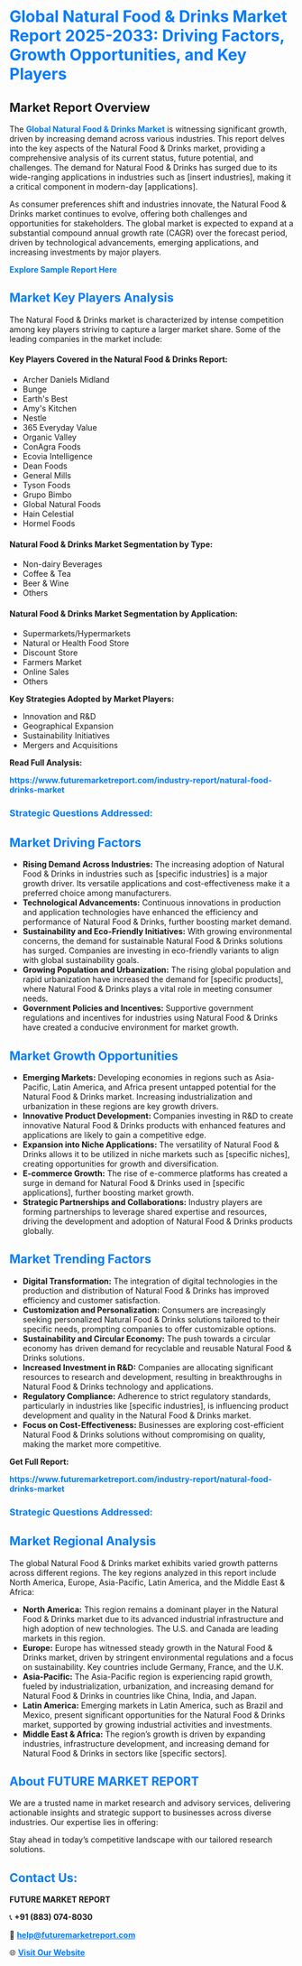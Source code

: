 <h1 style="color: #007BFF;">Global Natural Food & Drinks Market Report 2025-2033: Driving Factors, Growth Opportunities, and Key Players</h1>

<section id="overview">
<h2>Market Report Overview</h2>
<p>The <a href="https://www.futuremarketreport.com/industry-report/natural-food-drinks-market" style="color: #007BFF; text-decoration: none;"><strong>Global Natural Food & Drinks Market</strong></a> is witnessing significant growth, driven by increasing demand across various industries. This report delves into the key aspects of the Natural Food & Drinks market, providing a comprehensive analysis of its current status, future potential, and challenges. The demand for Natural Food & Drinks has surged due to its wide-ranging applications in industries such as [insert industries], making it a critical component in modern-day [applications].</p>
<p>As consumer preferences shift and industries innovate, the Natural Food & Drinks market continues to evolve, offering both challenges and opportunities for stakeholders. The global market is expected to expand at a substantial compound annual growth rate (CAGR) over the forecast period, driven by technological advancements, emerging applications, and increasing investments by major players.</p>
</section>

<section id="overview">
<p><a href="https://www.futuremarketreport.com/request-sample/reportId=61442" style="color: #007BFF; text-decoration: none;"><strong>Explore Sample Report Here</strong></a></p>
</section>

<section id="key-players">
<h2 style="color: #007BFF;">Market Key Players Analysis</h2>
<p>The Natural Food & Drinks market is characterized by intense competition among key players striving to capture a larger market share. Some of the leading companies in the market include:</p>
<h4>Key Players Covered in the Natural Food & Drinks Report:</h4>
<ul><li>Archer Daniels Midland</li><li>Bunge</li><li>Earth&#039;s Best</li><li>Amy&#039;s Kitchen</li><li>Nestle</li><li>365 Everyday Value</li><li>Organic Valley</li><li>ConAgra Foods</li><li>Ecovia Intelligence</li><li>Dean Foods</li><li>General Mills</li><li>Tyson Foods</li><li>Grupo Bimbo</li><li>Global Natural Foods</li><li>Hain Celestial</li><li>Hormel Foods</li></ul>
<h4>Natural Food & Drinks Market Segmentation by Type:</h4>
<ul><li>Non-dairy Beverages</li><li>Coffee &amp; Tea</li><li>Beer &amp; Wine</li><li>Others</li></ul>

<h4>Natural Food & Drinks Market Segmentation by Application:</h4>
<ul><li>Supermarkets/Hypermarkets</li><li>Natural or Health Food Store</li><li>Discount Store</li><li>Farmers Market</li><li>Online Sales</li><li>Others</li></ul>
<p><strong>Key Strategies Adopted by Market Players:</strong></p>
<ul>
<li>Innovation and R&D</li>
<li>Geographical Expansion</li>
<li>Sustainability Initiatives</li>
<li>Mergers and Acquisitions</li>
</ul>
</section>

<section>
<p><strong>Read Full Analysis: </strong></p><a href="https://www.futuremarketreport.com/industry-report/natural-food-drinks-market" style="color: #007BFF; text-decoration: none;"><strong>https://www.futuremarketreport.com/industry-report/natural-food-drinks-market</strong></a>
<h3 style="color: #007BFF;">Strategic Questions Addressed:</h3>
</section>

<section id="driving-factors">
<h2 style="color: #007BFF;">Market Driving Factors</h2>
<ul>
<li><strong>Rising Demand Across Industries:</strong> The increasing adoption of Natural Food & Drinks in industries such as [specific industries] is a major growth driver. Its versatile applications and cost-effectiveness make it a preferred choice among manufacturers.</li>
<li><strong>Technological Advancements:</strong> Continuous innovations in production and application technologies have enhanced the efficiency and performance of Natural Food & Drinks, further boosting market demand.</li>
<li><strong>Sustainability and Eco-Friendly Initiatives:</strong> With growing environmental concerns, the demand for sustainable Natural Food & Drinks solutions has surged. Companies are investing in eco-friendly variants to align with global sustainability goals.</li>
<li><strong>Growing Population and Urbanization:</strong> The rising global population and rapid urbanization have increased the demand for [specific products], where Natural Food & Drinks plays a vital role in meeting consumer needs.</li>
<li><strong>Government Policies and Incentives:</strong> Supportive government regulations and incentives for industries using Natural Food & Drinks have created a conducive environment for market growth.</li>
</ul>
</section>

<section id="growth-opportunities">
<h2 style="color: #007BFF;">Market Growth Opportunities</h2>
<ul>
<li><strong>Emerging Markets:</strong> Developing economies in regions such as Asia-Pacific, Latin America, and Africa present untapped potential for the Natural Food & Drinks market. Increasing industrialization and urbanization in these regions are key growth drivers.</li>
<li><strong>Innovative Product Development:</strong> Companies investing in R&D to create innovative Natural Food & Drinks products with enhanced features and applications are likely to gain a competitive edge.</li>
<li><strong>Expansion into Niche Applications:</strong> The versatility of Natural Food & Drinks allows it to be utilized in niche markets such as [specific niches], creating opportunities for growth and diversification.</li>
<li><strong>E-commerce Growth:</strong> The rise of e-commerce platforms has created a surge in demand for Natural Food & Drinks used in [specific applications], further boosting market growth.</li>
<li><strong>Strategic Partnerships and Collaborations:</strong> Industry players are forming partnerships to leverage shared expertise and resources, driving the development and adoption of Natural Food & Drinks products globally.</li>
</ul>
</section>

<section id="trending-factors">
<h2 style="color: #007BFF;">Market Trending Factors</h2>
<ul>
<li><strong>Digital Transformation:</strong> The integration of digital technologies in the production and distribution of Natural Food & Drinks has improved efficiency and customer satisfaction.</li>
<li><strong>Customization and Personalization:</strong> Consumers are increasingly seeking personalized Natural Food & Drinks solutions tailored to their specific needs, prompting companies to offer customizable options.</li>
<li><strong>Sustainability and Circular Economy:</strong> The push towards a circular economy has driven demand for recyclable and reusable Natural Food & Drinks solutions.</li>
<li><strong>Increased Investment in R&D:</strong> Companies are allocating significant resources to research and development, resulting in breakthroughs in Natural Food & Drinks technology and applications.</li>
<li><strong>Regulatory Compliance:</strong> Adherence to strict regulatory standards, particularly in industries like [specific industries], is influencing product development and quality in the Natural Food & Drinks market.</li>
<li><strong>Focus on Cost-Effectiveness:</strong> Businesses are exploring cost-efficient Natural Food & Drinks solutions without compromising on quality, making the market more competitive.</li>
</ul>
</section>

<section>
<p><strong>Get Full Report: </strong></p><a href="https://www.futuremarketreport.com/industry-report/natural-food-drinks-market" style="color: #007BFF; text-decoration: none;"><strong>https://www.futuremarketreport.com/industry-report/natural-food-drinks-market</strong></a>
<h3 style="color: #007BFF;">Strategic Questions Addressed:</h3>
</section>


<section id="regional-analysis">
<h2 style="color: #007BFF;">Market Regional Analysis</h2>
<p>The global Natural Food & Drinks market exhibits varied growth patterns across different regions. The key regions analyzed in this report include North America, Europe, Asia-Pacific, Latin America, and the Middle East & Africa:</p>
<ul>
<li><strong>North America:</strong> This region remains a dominant player in the Natural Food & Drinks market due to its advanced industrial infrastructure and high adoption of new technologies. The U.S. and Canada are leading markets in this region.</li>
<li><strong>Europe:</strong> Europe has witnessed steady growth in the Natural Food & Drinks market, driven by stringent environmental regulations and a focus on sustainability. Key countries include Germany, France, and the U.K.</li>
<li><strong>Asia-Pacific:</strong> The Asia-Pacific region is experiencing rapid growth, fueled by industrialization, urbanization, and increasing demand for Natural Food & Drinks in countries like China, India, and Japan.</li>
<li><strong>Latin America:</strong> Emerging markets in Latin America, such as Brazil and Mexico, present significant opportunities for the Natural Food & Drinks market, supported by growing industrial activities and investments.</li>
<li><strong>Middle East & Africa:</strong> The region’s growth is driven by expanding industries, infrastructure development, and increasing demand for Natural Food & Drinks in sectors like [specific sectors].</li>
</ul>
</section>

<footer>
<h2 style="color: #007BFF;">About FUTURE MARKET REPORT</h2>
<p>We are a trusted name in market research and advisory services, delivering actionable insights and strategic support to businesses across diverse industries. Our expertise lies in offering:</p>

<p>Stay ahead in today’s competitive landscape with our tailored research solutions.</p>

<h2 style="color: #007BFF;">Contact Us:</h2>
<p><strong>FUTURE MARKET REPORT</strong></p>
<p>📞 <strong>+91 (883) 074-8030</strong></p>
<p>📧 <strong><a href="mailto:help@futuremarketreport.com" style="color: #007BFF;">help@futuremarketreport.com</a></strong></p>
<p>🌐 <strong><a href="https://www.futuremarketreport.com/" style="color: #007BFF;">Visit Our Website</a></strong></p>
</footer>